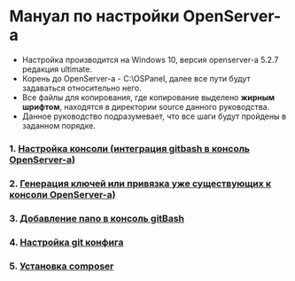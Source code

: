 # Мануал по настройки OpenServer-а
* Настройка производится на Windows 10, версия openserver-а 5.2.7 редакция ultimate.
* Корень до OpenServer-а - C:\OSPanel\, далее все пути будут задаваться относительно него.
* Все файлы для копирования, где копирование выделено **жирным шрифтом**, находятся в директории source данного руководства.
* Данное руководство подразумевает, что все шаги будут пройдены в заданном порядке.

### 1. [Настройка консоли (интеграция gitbash в консоль OpenServer-а)](CONSOLE.md)
### 2. [Генерация ключей или привязка уже существующих к консоли OpenServer-a)](SSH-KEY.md)
### 3. [Добавление nano в консоль gitBash](ADD-NANO-GIT-BASH.md)
### 4. [Настройка git конфига](GIT-CONFIG.md)
### 5. [Установка composer](INSTALL-COMPOSER.md)
